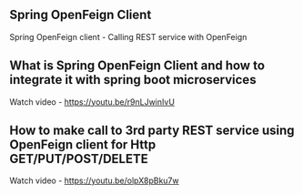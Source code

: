 ## Spring OpenFeign Client
 Spring OpenFeign client - Calling REST service with OpenFeign

## What is Spring OpenFeign Client and how to integrate it with spring boot microservices

Watch video - https://youtu.be/r9nLJwinIvU

## How to make call to 3rd party REST service using OpenFeign client for Http GET/PUT/POST/DELETE

Watch video - https://youtu.be/olpX8pBku7w
